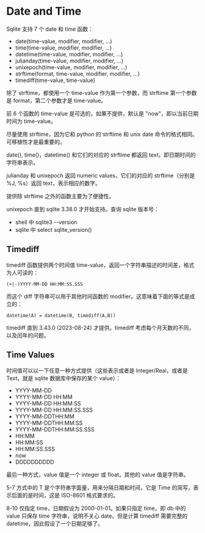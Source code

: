 # Date and Time

Sqlite 支持 7 个 date 和 time 函数：

- date(time-value, modifier, modifier, ...)
- time(time-value, modifier, modifier, ...)
- datetime(time-value, modifier, modifier, ...)
- julianday(time-value, modifier, modifier, ...)
- unixepoch(time-value, modifier, modifier, ...)
- strftime(format, time-value, modifier, modifier, ...)
- timediff(time-value, time-value)

除了 strftime，都使用一个 time-value 作为第一个参数，而 strftime 第一个参数是 format，第二个参数才是 time-value。

前 6 个函数的 time-value 是可选的，如果不提供，默认是 "now"，即以当前日期时间为 time-value。

尽量使用 strftime，因为它和 python 的 strftime 和 unix date 命令的格式相同。可移植性才是最重要的。

date(), time()，datetime() 和它们的对应的 strftime 都返回 text，即日期时间的字符串表示。

julianday 和 unixepoch 返回 numeric values，它们的对应的 strftime（分别是 %J, %s）返回 text，表示相应的数字。

提供除 strftime 之外的函数主要为了便捷性。

unixepoch 直到 sqlite 3.38.0 才开始支持。查询 sqlite 版本号：

- shell 中 sqlite3 --version
- sqlite 中 select sqlite_version()

## Timediff

timediff 函数提供两个时间值 time-value，返回一个字符串描述的时间差，格式为人可读的：

```plain
(+|-)YYYY-MM-DD HH:MM:SS.SSS
```

而这个 diff 字符串可以用于其他时间函数的 modifier。这意味着下面的等式是成立的：

```plain
datetime(A) = datetime(B, timediff(A,B))
```

timediff 直到 3.43.0 (2023-08-24) 才提供。timediff 考虑每个月天数的不同，以及闰年的问题。

## Time Values

时间值可以以一下任意一种方式提供（这些表示或者是 Integer/Real，或者是 Text，就是 sqlite 数据库中保存的某个 value）：

- YYYY-MM-DD
- YYYY-MM-DD HH:MM
- YYYY-MM-DD HH:MM:SS
- YYYY-MM-DD HH:MM:SS.SSS
- YYYY-MM-DDTHH:MM
- YYYY-MM-DDTHH:MM:SS
- YYYY-MM-DDTHH:MM:SS.SSS
- HH:MM
- HH:MM:SS
- HH:MM:SS.SSS
- now
- DDDDDDDDDD

最后一种方式，value 值是一个 integer 或 float，其他的 value 值是字符串。

5-7 方式中的 T 是个字符串字面量，用来分隔日期和时间，它是 Time 的简写，表示后面的是时间，这是 ISO-8601 格式要求的。

8-10 仅指定 time，日期假设为 2000-01-01。如果只指定 time，即 db 中的 value 只保存 time 字符串，说明不关心 date。但是计算 timediff 需要完整的 datetime，因此假设了一个日期足够了。

